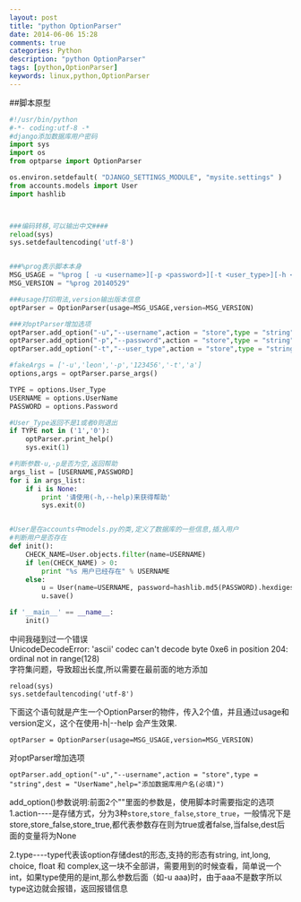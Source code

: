 ```yaml
---
layout: post
title: "python OptionParser"
date: 2014-06-06 15:28
comments: true
categories: Python
description: "python OptionParser"
tags: [python,OptionParser]
keywords: linux,python,OptionParser
---
```


##脚本原型
```python
#!/usr/bin/python
#-*- coding:utf-8 -*
#django添加数据库用户密码
import sys
import os
from optparse import OptionParser

os.environ.setdefault( "DJANGO_SETTINGS_MODULE", "mysite.settings" )
from accounts.models import User
import hashlib



###编码转移,可以输出中文####
reload(sys)
sys.setdefaultencoding('utf-8')


###%prog表示脚本本身
MSG_USAGE = "%prog [ -u <username>][-p <password>][-t <user_type>][-h <help>]"
MSG_VERSION = "%prog 20140529"

###usage打印用法,version输出版本信息
optParser = OptionParser(usage=MSG_USAGE,version=MSG_VERSION)

###对optParser增加选项
optParser.add_option("-u","--username",action = "store",type = "string",dest = "UserName",help="添加数据库用户名(必填)")
optParser.add_option("-p","--password",action = "store",type = "string",dest = "Password",help="添加数据库密码(必填)")
optParser.add_option("-t","--user_type",action = "store",type = "string",dest = "User_Type",default="1",help="添加用户权限,0为管理员,1为普通,默认为1")

#fakeArgs = ['-u','leon','-p','123456','-t','a']
options,args = optParser.parse_args()

TYPE = options.User_Type
USERNAME = options.UserName
PASSWORD = options.Password

#User_Type返回不是1或者0则退出
if TYPE not in ('1','0'):
    optParser.print_help()
    sys.exit(1)

#判断参数-u,-p是否为空,返回帮助
args_list = [USERNAME,PASSWORD]
for i in args_list:
    if i is None:
        print '请使用(-h,--help)来获得帮助'
        sys.exit(0)


#User是在accounts中models.py的类,定义了数据库的一些信息,插入用户
#判断用户是否存在
def init():
    CHECK_NAME=User.objects.filter(name=USERNAME)
    if len(CHECK_NAME) > 0:
        print "%s 用户已经存在" % USERNAME
    else:
        u = User(name=USERNAME, password=hashlib.md5(PASSWORD).hexdigest(), user_type=TYPE)
        u.save()

if '__main__' == __name__:
    init()
```
<!-- more -->

中间我碰到过一个错误  
UnicodeDecodeError: 'ascii' codec can't decode byte 0xe6 in position 204: ordinal not in range(128)  
字符集问题，导致超出长度,所以需要在最前面的地方添加  
```
reload(sys)
sys.setdefaultencoding('utf-8')
```




下面这个语句就是产生一个OptionParser的物件，传入2个值，并且通过usage和version定义，这个在使用-h|--help 会产生效果.  
```
optParser = OptionParser(usage=MSG_USAGE,version=MSG_VERSION)
```

对optParser增加选项
```
optParser.add_option("-u","--username",action = "store",type = "string",dest = "UserName",help="添加数据库用户名(必填)")
```

add_option()参数说明:前面2个""里面的参数是，使用脚本时需要指定的选项  
1.action----是存储方式，分为3种`store`,`store_false`,`store_true`，一般情况下是store,store_false,store_true,都代表参数存在则为true或者false,当false,dest后面的变量将为None  


2.type----type代表该option存储dest的形态,支持的形态有string, int,long, choice, float 和 complex,这一块不全部讲，需要用到的时候查看，简单说一个int，如果type使用的是int,那么参数后面（如-u aaa)时，由于aaa不是数字所以type这边就会报错，返回报错信息  


